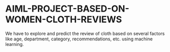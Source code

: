 # AIML-PROJECT-BASED-ON-WOMEN-CLOTH-REVIEWS
We have to explore and predict the review of cloth based on several factors like age, department, category, recommendations, etc. using machine learning.
